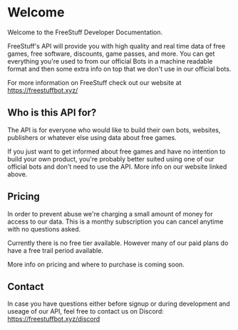 # Welcome

Welcome to the FreeStuff Developer Documentation.

FreeStuff's API will provide you with high quality and real time data of free games, free software, discounts, game passes, and more. You can get everything you're used to from our official Bots in a machine readable format and then some extra info on top that we don't use in our official bots.

For more information on FreeStuff check out our website at https://freestuffbot.xyz/


## Who is this API for?

The API is for everyone who would like to build their own bots, websites, publishers or whatever else using data about free games.

If you just want to get informed about free games and have no intention to build your own product, you're probably better suited using one of our official bots and don't need to use the API. More info on our website linked above.


## Pricing

In order to prevent abuse we're charging a small amount of money for access to our data. This is a monthy subscription you can cancel anytime with no questions asked.

Currently there is no free tier available. However many of our paid plans do have a free trail period available.

More info on pricing and where to purchase is coming soon.


## Contact

In case you have questions either before signup or during development and useage of our API, feel free to contact us on Discord: https://freestuffbot.xyz/discord
